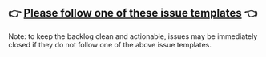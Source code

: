 ## 👉 [Please follow one of these issue templates](https://github.com/pytorch/fairseq/issues/new/choose) 👈

Note: to keep the backlog clean and actionable, issues may be immediately closed if they do not follow one of the above issue templates.
